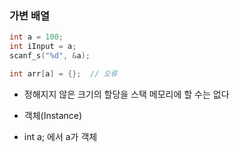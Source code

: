 ### 가변 배열

```cpp
int a = 100;
int iInput = a;
scanf_s("%d", &a);

int arr[a] = {};  // 오류
```

- 정해지지 않은 크기의 할당을 스택 메모리에 할 수는 없다

- 객체(Instance)
- int a; 에서 a가 객체
